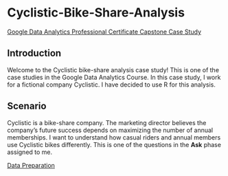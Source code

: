 # Cyclistic-Bike-Share-Analysis
[Google Data Analytics Professional Certificate Capstone Case Study](https://www.coursera.org/professional-certificates/google-data-analyticsl)

## Introduction

Welcome to the Cyclistic bike-share analysis case study! This is one of the case studies in the Google Data Analytics Course. In this case study, I work for a fictional company Cyclistic. I have decided to use R for this analysis.

## Scenario

Cyclistic is a bike-share company. The marketing director believes the company’s future success depends on maximizing the number of annual memberships. I want to understand how casual riders and annual members use Cyclistic bikes differently. This is one of the questions in the **Ask** phase assigned to me.

[Data Preparation](D:\data_practice\git_hub_projects\Cyclistic-Bike-Share-Analysis\Cyclistic-Bike-Share-Analysis\01_data_preperation.R) 
